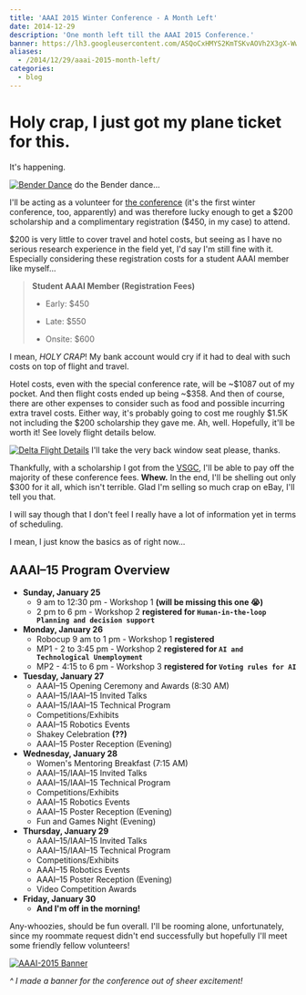 ```yaml
---
title: 'AAAI 2015 Winter Conference - A Month Left'
date: 2014-12-29
description: 'One month left till the AAAI 2015 Conference.'
banner: https://lh3.googleusercontent.com/ASQoCxHMYS2KmTSKvAOVh2X3gX-Ww16OhlcfG2AfvJJc1Agglq07g3t_Q6RwoPy3A3VfA9Ysq6pE996AthCbbqSu8kHf45ZsRXUD3NRD95NRQMjd9Vc0FeQWqEobD0q4VNt-azf0NlVk38u44t2R3dZZJMmQHyhk1DohW3Lyl_f72Z2EMoHw0EN8GhK0JEj8xii1La12CBcEYlTliCHEl_12Y2rSbZHIr_DSFRsNQxMZfyE0wC-lO9BjsBAmuD_M8M9ZXKM3xiFiOL9816x_pXpp0EGHGTr4xK4ZcEna5aRA500Bs2Tj67kciF803q0KoaPzpTCeLgo_t1WbrkawTKULFi7fk83_N-ChCrYuIuGRyc4dwxi89FDqj1rDDhryvF9NEdXwOlPLuykquqmuBue_U6Yx-azLM8cJYxVzciasLC0-7jf5BtFHB_pCpeJ27m8-6vBWToVltPwfEw6E4KrYIE1YYlVzrVz1sDOIuLp8wYj0Px4QxuhmBT-iOl0Q4yPf0x-N8qicQrpx-PB17T8XRFh9RvR6XkejBKAOzrOLJ_wDtoeZGm0jieu_ytTafbdBS6i27RTcghFU68wgbKjFJG5i4f7fDmy3tDCm14JAFTq3QH0m9CkdbRBAdC3c=w615-h220-no
aliases:
  - /2014/12/29/aaai-2015-month-left/
categories:
  - blog
---
```


# Holy crap, I just got my plane ticket for this.

It's happening.

[![Bender Dance](https://fc07.deviantart.net/fs71/f/2011/176/b/2/triple_bender_dance_by_aspellgoof-d3jxffk.gif)](https://fc07.deviantart.net/fs71/f/2011/176/b/2/triple_bender_dance_by_aspellgoof-d3jxffk.gif) do the Bender dance...

I'll be acting as a volunteer for [the conference](https://www.aaai.org/Conferences/AAAI/aaai15.php 'AAAI 2015 Winter Conference') (it's the first winter conference, too, apparently) and was therefore lucky enough to get a \$200 scholarship and a complimentary registration (\$450, in my case) to attend.

\$200 is very little to cover travel and hotel costs, but seeing as I have no serious research experience in the field yet, I'd say I'm still fine with it. Especially considering these registration costs for a student AAAI member like myself...

> **Student AAAI Member (Registration Fees)**
>
> - Early: \$450
>
> - Late: \$550
>
> - Onsite: \$600

I mean, _HOLY CRAP_! My bank account would cry if it had to deal with such costs on top of flight and travel.

Hotel costs, even with the special conference rate, will be \~\$1087 out of my pocket. And then flight costs ended up being \~\$358. And then of course, there are other expenses to consider such as food and possible incurring extra travel costs. Either way, it's probably going to cost me roughly \$1.5K not including the \$200 scholarship they gave me. Ah, well. Hopefully, it'll be worth it! See lovely flight details below.

[![Delta Flight Details](https://fvcproductions.files.wordpress.com/2014/12/screenshot-2014-12-30-20-31-34.png)](https://fvcproductions.files.wordpress.com/2014/12/screenshot-2014-12-30-20-31-34.png) I'll take the very back window seat please, thanks.

Thankfully, with a scholarship I got from the [VSGC](https://vsgc.odu.edu 'VSGC @ ODU'), I'll be able to pay off the majority of these conference fees. **Whew.** In the end, I'll be shelling out only \$300 for it all, which isn't terrible. Glad I'm selling so much crap on eBay, I'll tell you that.

I will say though that I don't feel I really have a lot of information yet in terms of scheduling.

I mean, I just know the basics as of right now...

## AAAI–15 Program Overview

- **Sunday, January 25**
  - 9 am to 12:30 pm - Workshop 1 **(will be missing this one 😭)**
  - 2 pm to 6 pm - Workshop 2 **registered for `Human-in-the-loop Planning and decision support`**
- **Monday, January 26**
  - Robocup 9 am to 1 pm - Workshop 1 **registered**
  - MP1 - 2 to 3:45 pm - Workshop 2 **registered for `AI and Technological Unemployment`**
  - MP2 - 4:15 to 6 pm - Workshop 3 **registered for `Voting rules for AI`**
- **Tuesday, January 27**
  - AAAI–15 Opening Ceremony and Awards (8:30 AM)
  - AAAI–15/IAAI–15 Invited Talks
  - AAAI–15/IAAI–15 Technical Program
  - Competitions/Exhibits
  - AAAI–15 Robotics Events
  - Shakey Celebration **(??)**
  - AAAI–15 Poster Reception (Evening)
- **Wednesday, January 28**
  - Women's Mentoring Breakfast (7:15 AM)
  - AAAI–15/IAAI–15 Invited Talks
  - AAAI–15/IAAI–15 Technical Program
  - Competitions/Exhibits
  - AAAI–15 Robotics Events
  - AAAI–15 Poster Reception (Evening)
  - Fun and Games Night (Evening)
- **Thursday, January 29**
  - AAAI–15/IAAI–15 Invited Talks
  - AAAI–15/IAAI–15 Technical Program
  - Competitions/Exhibits
  - AAAI–15 Robotics Events
  - AAAI–15 Poster Reception (Evening)
  - Video Competition Awards
- **Friday, January 30**
  - **And I'm off in the morning!**

Any-whoozies, should be fun overall. I'll be rooming alone, unfortunately, since my roommate request didn't end successfully but hopefully I'll meet some friendly fellow volunteers!

[![AAAI-2015 Banner](https://fvcproductions.files.wordpress.com/2014/12/aaai-2015-001.jpg)](https://fvcproductions.files.wordpress.com/2014/12/aaai-2015-001.jpg)

_\^ I made a banner for the conference out of sheer excitement!_
